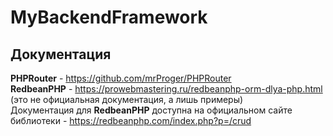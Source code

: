 # MyBackendFramework
## Документация
**PHPRouter** - https://github.com/mrProger/PHPRouter<br>
**RedbeanPHP** - https://prowebmastering.ru/redbeanphp-orm-dlya-php.html (это не официальная документация, а лишь примеры)<br>
Документация для **RedbeanPHP** доступна на официальном сайте библиотеки - https://redbeanphp.com/index.php?p=/crud
